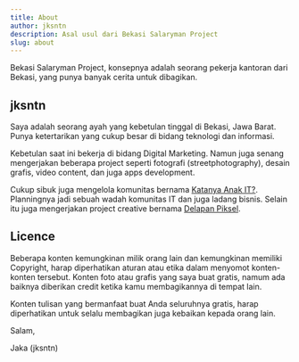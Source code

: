 ```yaml
---
title: About
author: jksntn
description: Asal usul dari Bekasi Salaryman Project
slug: about
---
```


Bekasi Salaryman Project, konsepnya adalah seorang pekerja kantoran dari Bekasi, yang punya banyak cerita untuk dibagikan.

## jksntn

Saya adalah seorang ayah yang kebetulan tinggal di Bekasi, Jawa Barat. Punya ketertarikan yang cukup besar di bidang teknologi dan informasi. 

Kebetulan saat ini bekerja di bidang Digital Marketing. Namun juga senang mengerjakan beberapa project seperti fotografi (streetphotography), desain grafis, video content, dan juga apps development. 

Cukup sibuk juga mengelola komunitas bernama [Katanya Anak IT?](https://t.me/katanyanakIT/). Planningnya jadi sebuah wadah komunitas IT dan juga ladang bisnis. Selain itu juga mengerjakan project creative bernama [Delapan Piksel](https://instagram.com/delapanpiksel/).


## Licence

Beberapa konten kemungkinan milik orang lain dan kemungkinan memiliki Copyright, harap diperhatikan aturan atau etika dalam menyomot konten-konten tersebut. Konten foto atau grafis yang saya buat gratis, namum ada baiknya diberikan credit ketika kamu membagikannya di tempat lain.

Konten tulisan yang bermanfaat buat Anda seluruhnya gratis, harap diperhatikan untuk selalu membagikan juga kebaikan kepada orang lain. 

Salam,

Jaka (jksntn)

<!--more-->
